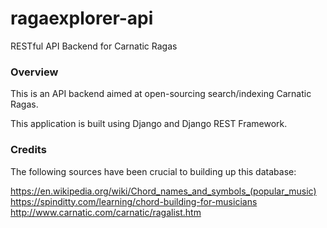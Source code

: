 # ragaexplorer-api
RESTful API Backend for Carnatic Ragas

### Overview
This is an API backend aimed at open-sourcing search/indexing Carnatic Ragas.

This application is built using Django and Django REST Framework.

### Credits

The following sources have been crucial to building up this database:

https://en.wikipedia.org/wiki/Chord_names_and_symbols_(popular_music)
https://spinditty.com/learning/chord-building-for-musicians
http://www.carnatic.com/carnatic/ragalist.htm
